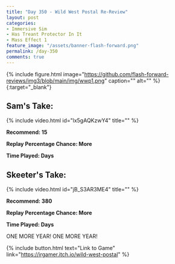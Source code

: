```yaml
---
title: "Day 350 - Wild West Postal Re-Review"
layout: post
categories:
- Immersive Sim
- Has Treant Protector In It
- Mass Effect 1
feature_image: "/assets/banner-flash-forward.png"
permalink: /day-350
comments: true
---
```


{% include figure.html image="https://github.com/flash-forward-reviews/img3/blob/main/img/wwp1.png" caption="" alt="" %}{:target="_blank"}

## Sam's Take:

{% include video.html id="lx5gAQKzwY4" title="" %} 

**Recommend: 15**

**Replay Percentage Chance: More**

**Time Played: Days**

## Skeeter's Take:

{% include video.html id="jB_S3AR3ME4" title="" %} 

**Recommend: 380**

**Replay Percentage Chance: More**

**Time Played: Days**

ONE MORE YEAR! ONE MORE YEAR!

{% include button.html text="Link to Game" link="https://irgamer.itch.io/wild-west-postal" %}